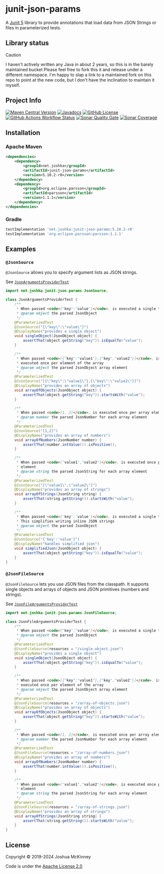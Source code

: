 # junit-json-params

A [Junit 5](http://junit.org/junit5/) library to provide annotations that load
data from JSON Strings or files in parameterized tests.

## Library status

> [!CAUTION]
>
> I haven't actively written any Java in about 2 years, so this is in the barely maintained bucket
> Please feel free to fork this it and release under a different namespace. I'm happy to slap a link
> to a maintained fork on this repo to point at the new code, but I don't have the inclination to
> maintain it myself.

## Project Info

[![Maven Central Version](https://img.shields.io/maven-central/v/net.joshka/junit-json-params?style=for-the-badge)](https://central.sonatype.com/artifact/net.joshka/junit-json-params)
[![Javadocs](https://javadoc.io/badge/net.joshka/junit-json-params.svg?style=for-the-badge)](https://javadoc.io/doc/net.joshka/junit-json-params)
[![GitHub License](https://img.shields.io/github/license/joshka/junit-json-params?style=for-the-badge)](./LICENSE.txt)  \
[![GitHub Actions Workflow Status](https://img.shields.io/github/actions/workflow/status/joshka/junit-json-params/gradle.yml?style=for-the-badge)](https://github.com/joshka/junit-json-params/actions/workflows/gradle.yml)
[![Sonar Quality Gate](https://img.shields.io/sonar/quality_gate/joshka_junit-json-params?server=https%3A%2F%2Fsonarcloud.io&style=for-the-badge)](https://sonarcloud.io/project/overview?id=joshka_junit-json-params)
[![Sonar Coverage](https://img.shields.io/sonar/coverage/joshka_junit-json-params?server=https%3A%2F%2Fsonarcloud.io&style=for-the-badge)](https://sonarcloud.io/component_measures?id=joshka_junit-json-params&metric=coverage&view=list)

## Installation

### Apache Maven

```xml
<dependencies>
    <dependency>
        <groupId>net.joshka</groupId>
        <artifactId>junit-json-params</artifactId>
        <version>5.10.2-r0</version>
    </dependency>
    <dependency>
        <groupId>org.eclipse.parsson</groupId>
        <artifactId>parsson</artifactId>
        <version>1.1.1</version>
    </dependency>
</dependencies>
```

### Gradle

```groovy
testImplementation 'net.joshka:junit-json-params:5.10.2-r0'
testImplementation 'org.eclipse.parsson:parsson:1.1.1'
```

## Examples

### `@JsonSource`

`@JsonSource` allows you to specify argument lists as JSON strings.

See [`JsonArgumentsProviderTest`](https://github.com/joshka/junit-json-params/blob/master/src/test/java/net/joshka/junit/json/params/JsonArgumentsProviderTest.java)

```java
import net.joshka.junit.json.params.JsonSource;

class JsonArgumentsProviderTest {
    /**
     * When passed <code>{"key":"value"}</code>, is executed a single time
     * @param object the parsed JsonObject
     */
    @ParameterizedTest
    @JsonSource("{\"key\":\"value\"}")
    @DisplayName("provides a single object")
    void singleObject(JsonObject object) {
        assertThat(object.getString("key")).isEqualTo("value");
    }

    /**
     * When passed <code>[{"key":"value1"},{"key","value2"}]</code>, is
     * executed once per element of the array
     * @param object the parsed JsonObject array element
     */
    @ParameterizedTest
    @JsonSource("[{\"key\":\"value1\"},{\"key\":\"value2\"}]")
    @DisplayName("provides an array of objects")
    void arrayOfObjects(JsonObject object) {
        assertThat(object.getString("key")).startsWith("value");
    }

    /**
     * When passed <code>[1, 2]</code>, is executed once per array element
     * @param number the parsed JsonNumber for each array element
     */
    @ParameterizedTest
    @JsonSource("[1,2]")
    @DisplayName("provides an array of numbers")
    void arrayOfNumbers(JsonNumber number) {
        assertThat(number.intValue()).isPositive();
    }

    /**
     * When passed <code>["value1","value2"]</code>, is executed once per array
     * element
     * @param string the parsed JsonString for each array element
     */
    @ParameterizedTest
    @JsonSource("[\"value1\",\"value2\"]")
    @DisplayName("provides an array of strings")
    void arrayOfStrings(JsonString string) {
        assertThat(string.getString()).startsWith("value");
    }

    /**
     * When passed <code>{'key':'value'}</code>, is executed a single time.
     * This simplifies writing inline JSON strings
     * @param object the parsed JsonObject
     */
    @ParameterizedTest
    @JsonSource("{'key':'value'}")
    @DisplayName("handles simplified json")
    void simplifiedJson(JsonObject object) {
        assertThat(object.getString("key")).isEqualTo("value");
    }
}
```

### `@JsonFileSource`

`@JsonFileSource` lets you use JSON files from the classpath. It supports
single objects and arrays of objects and JSON primitives (numbers and strings).

See [`JsonFileArgumentsProviderTest`](https://github.com/joshka/junit-json-params/blob/master/src/test/java/net/joshka/junit/json/params/JsonFileArgumentsProviderTest.java)

```java
import net.joshka.junit.json.params.JsonFileSource;

class JsonFileArgumentsProviderTest {
    /**
     * When passed <code>{"key":"value"}</code>, is executed a single time
     * @param object the parsed JsonObject
     */
    @ParameterizedTest
    @JsonFileSource(resources = "/single-object.json")
    @DisplayName("provides a single object")
    void singleObject(JsonObject object) {
        assertThat(object.getString("key")).isEqualTo("value");
    }

    /**
     * When passed <code>[{"key":"value1"},{"key","value2"}]</code>, is
     * executed once per element of the array
     * @param object the parsed JsonObject array element
     */
    @ParameterizedTest
    @JsonFileSource(resources = "/array-of-objects.json")
    @DisplayName("provides an array of objects")
    void arrayOfObjects(JsonObject object) {
        assertThat(object.getString("key")).startsWith("value");
    }

    /**
     * When passed <code>[1, 2]</code>, is executed once per array element
     * @param number the parsed JsonNumber for each array element
     */
    @ParameterizedTest
    @JsonFileSource(resources = "/array-of-numbers.json")
    @DisplayName("provides an array of numbers")
    void arrayOfNumbers(JsonNumber number) {
        assertThat(number.intValue()).isPositive();
    }

    /**
     * When passed <code>["value1","value2"]</code>, is executed once per array
     * element
     * @param string the parsed JsonString for each array element
     */
    @ParameterizedTest
    @JsonFileSource(resources = "/array-of-strings.json")
    @DisplayName("provides an array of strings")
    void arrayOfStrings(JsonString string) {
        assertThat(string.getString()).startsWith("value");
    }
}
```

## License

Copyright ©️ 2019-2024 Joshua McKinney

Code is under the [Apache License 2.0](LICENSE.txt)
